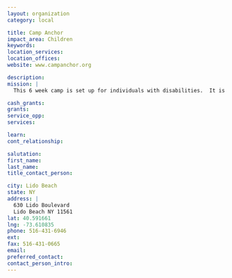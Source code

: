 ```yaml
---
layout: organization
category: local

title: Camp Anchor
impact_area: Children
keywords: 
location_services: 
location_offices: 
website: www.campanchor.org

description: 
mission: |
  This 6 week camp is set up for individuals with disabilities.  It is free of cost and only those residing in Hempstead can attend.  The days are structed into 7 periods of assorted activities, ranging from drama, fitness, etc.

cash_grants: 
grants: 
service_opp: 
services: 

learn: 
cont_relationship: 

salutation: 
first_name: 
last_name: 
title_contact_person: 

city: Lido Beach
state: NY
address: |
  630 Lido Boulevard  
  Lido Beach NY 11561
lat: 40.591661
lng: -73.610835
phone: 516-431-6946
ext: 
fax: 516-431-0665
email: 
preferred_contact: 
contact_person_intro: 
---
```

